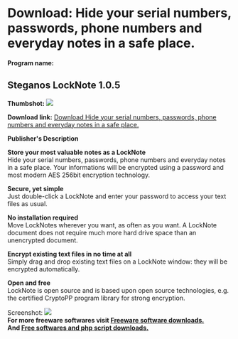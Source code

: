 # Download: Hide your serial numbers, passwords, phone numbers and everyday notes in a safe place.

**Program name:**

## Steganos LockNote 1.0.5

  
**Thumbshot:** ![](http://www.freewarefiles.com/screenshot/st-locknote_md.gif)   
  
**Download link:** [Download Hide your serial numbers, passwords, phone numbers and everyday notes in a safe place.](http://freesoftwares.boysofts.com/Steganos-LockNote_program_17792.html)  
  


**Publisher's Description**  
  


**Store your most valuable notes as a LockNote**  
Hide your serial numbers, passwords, phone numbers and everyday notes in a safe place. Your informations will be encrypted using a password and most modern AES 256bit encryption technology.

**Secure, yet simple**  
Just double-click a LockNote and enter your password to access your text files as usual.

**No installation required**  
Move LockNotes wherever you want, as often as you want. A LockNote document does not require much more hard drive space than an unencrypted document.

**Encrypt existing text files in no time at all**  
Simply drag and drop existing text files on a LockNote window: they will be encrypted automatically.

**Open and free**  
LockNote is open source and is based upon open source technologies, e.g. the certified CryptoPP program library for strong encryption. 

  
  
Screenshot: ![](http://www.freewarefiles.com/screenshot/st-locknote.gif)   
**For more freeware softwares visit [Freeware software downloads.](http://freesoftwares.boysofts.com/)**   
**And [Free softwares and php script downloads.](http://www.boysofts.com/)**
